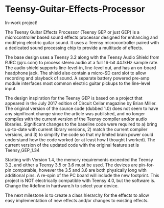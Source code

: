 # Teensy-Guitar-Effects-Processor

In-work project!

The Teensy Guitar Effects Processor (Teensy GEP or just GEP) is a microcontroller based sound effects processor designed for enhancing and modifying electric guitar sound. It uses a Teensy microcontroller paired with a dedicated sound processing chip to provide a multitude of effects. 

The base design uses a Teensy 3.2 along with the Teensy Audio Shield from PJRC (pjrc.com) to process stereo audio at a full 16-bit 44.1kHz sample rate. The audio shield supports line-level-in, line-level out, and has an on-board headphone jack. The shield also contain a micro-SD card slot to allow recording and playback of sound. A separate battery powered pre-amp module interfaces most common electric guitar pickups to the line-level input. 

The design inspiration for the Teensy GEP is based on a project that appeared in the July 2017 edition of Circuit Cellar magazine by Brian Miller.  The original version of the source code (dubbed 1.0) does not seem to have any significant change since the article was published, and no longer compiles with the current version of the Teensy compiler and/or audio libraries. Significant changes to the baseline code were required to a) bring up-to-date with current library versions, 2) match the current compiler versions, and 3) to simplify the code so that my limited brain power could understand how the code worked (or at least how I thought I worked). The current version of the updated code with the original feature set is Teensy_GEP_1.34

Starting with Version 1.4, the memory requirements exceeded the Teensy 3.2, and either a Teensy 3.5 or 3.6 must be used. The devices are pin-for-pin compatable, however the 3.5 and 3.6 are both physically long with additional pins. A re-spin of the PC board will include the new footprint. This project is NOT electrically compatible with Teensy 4.0, but the software is. Change the #define in hardware.h to select your device.

The next milestone is to create a class hierarchy for the effects to allow easy implementation of new effects and/or changes to existing effects.
